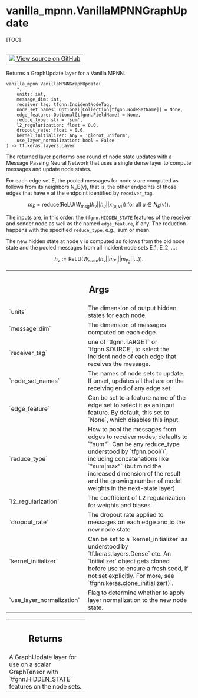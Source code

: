# vanilla_mpnn.VanillaMPNNGraphUpdate

[TOC]

<!-- Insert buttons and diff -->

<table class="tfo-notebook-buttons tfo-api nocontent" align="left">
<td>
  <a target="_blank" href="https://github.com/tensorflow/gnn/tree/master/tensorflow_gnn/models/vanilla_mpnn/layers.py#L22-L115">
    <img src="https://www.tensorflow.org/images/GitHub-Mark-32px.png" />
    View source on GitHub
  </a>
</td>
</table>

Returns a GraphUpdate layer for a Vanilla MPNN.

<pre class="devsite-click-to-copy prettyprint lang-py tfo-signature-link">
<code>vanilla_mpnn.VanillaMPNNGraphUpdate(
    *,
    units: int,
    message_dim: int,
    receiver_tag: tfgnn.IncidentNodeTag,
    node_set_names: Optional[Collection[tfgnn.NodeSetName]] = None,
    edge_feature: Optional[tfgnn.FieldName] = None,
    reduce_type: str = &#x27;sum&#x27;,
    l2_regularization: float = 0.0,
    dropout_rate: float = 0.0,
    kernel_initializer: Any = &#x27;glorot_uniform&#x27;,
    use_layer_normalization: bool = False
) -> tf.keras.layers.Layer
</code></pre>

<!-- Placeholder for "Used in" -->

The returned layer performs one round of node state updates with a Message
Passing Neural Network that uses a single dense layer to compute messages and
update node states.

For each edge set E, the pooled messages for node v are computed as follows from
its neighbors N_E(v), that is, the other endpoints of those edges that have v at
the endpoint identified by `receiver_tag`.

$$m_E = \text{reduce}(
    \text{ReLU}(W_{\text{msg}} (h_v || h_u || x_{(u,v)}))
    \text{ for all } u \in N_E(v)).$$

The inputs are, in this order: the `tfgnn.HIDDEN_STATE` features of the receiver
and sender node as well as the named `edge_feature`, if any. The reduction
happens with the specified `reduce_type`, e.g., sum or mean.

The new hidden state at node v is computed as follows from the old node state
and the pooled messages from all incident node sets E_1, E_2, ...:

$$h_v := \text{ReLU}(
    W_{\text{state}} (h_v || m_{E_1} || m_{E_2} || \ldots)).$$

<!-- Tabular view -->
 <table class="responsive fixed orange">
<colgroup><col width="214px"><col></colgroup>
<tr><th colspan="2"><h2 class="add-link">Args</h2></th></tr>

<tr>
<td>
`units`<a id="units"></a>
</td>
<td>
The dimension of output hidden states for each node.
</td>
</tr><tr>
<td>
`message_dim`<a id="message_dim"></a>
</td>
<td>
The dimension of messages computed on each edge.
</td>
</tr><tr>
<td>
`receiver_tag`<a id="receiver_tag"></a>
</td>
<td>
one of `tfgnn.TARGET` or `tfgnn.SOURCE`, to select the
incident node of each edge that receives the message.
</td>
</tr><tr>
<td>
`node_set_names`<a id="node_set_names"></a>
</td>
<td>
The names of node sets to update. If unset, updates all
that are on the receiving end of any edge set.
</td>
</tr><tr>
<td>
`edge_feature`<a id="edge_feature"></a>
</td>
<td>
Can be set to a feature name of the edge set to select
it as an input feature. By default, this set to `None`, which disables
this input.
</td>
</tr><tr>
<td>
`reduce_type`<a id="reduce_type"></a>
</td>
<td>
How to pool the messages from edges to receiver nodes; defaults
to `"sum"`. Can be any reduce_type understood by `tfgnn.pool()`, including
concatenations like `"sum|max"` (but mind the increased dimension of the
result and the growing number of model weights in the next-state layer).
</td>
</tr><tr>
<td>
`l2_regularization`<a id="l2_regularization"></a>
</td>
<td>
The coefficient of L2 regularization for weights and
biases.
</td>
</tr><tr>
<td>
`dropout_rate`<a id="dropout_rate"></a>
</td>
<td>
The dropout rate applied to messages on each edge and to the
new node state.
</td>
</tr><tr>
<td>
`kernel_initializer`<a id="kernel_initializer"></a>
</td>
<td>
Can be set to a `kernel_initializer` as understood
by `tf.keras.layers.Dense` etc.
An `Initializer` object gets cloned before use to ensure a fresh seed,
if not set explicitly. For more, see `tfgnn.keras.clone_initializer()`.
</td>
</tr><tr>
<td>
`use_layer_normalization`<a id="use_layer_normalization"></a>
</td>
<td>
Flag to determine whether to apply layer
normalization to the new node state.
</td>
</tr>
</table>

<!-- Tabular view -->
 <table class="responsive fixed orange">
<colgroup><col width="214px"><col></colgroup>
<tr><th colspan="2"><h2 class="add-link">Returns</h2></th></tr>
<tr class="alt">
<td colspan="2">
A GraphUpdate layer for use on a scalar GraphTensor with
`tfgnn.HIDDEN_STATE` features on the node sets.
</td>
</tr>

</table>

